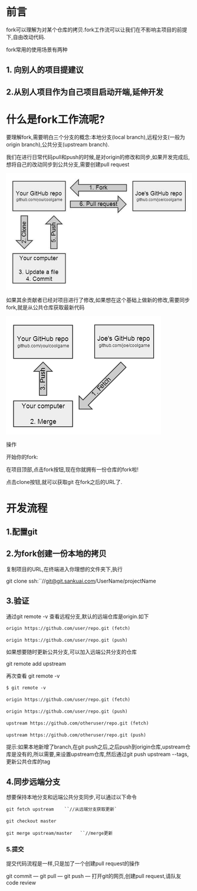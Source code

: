 # 前言

fork可以理解为对某个仓库的拷贝.fork工作流可以让我们在不影响主项目的前提下,自由改动代码.

fork常用的使用场景有两种
## 1. 向别人的项目提建议

## 2.从别人项目作为自己项目启动开端,延伸开发

# 什么是fork工作流呢?
要理解fork,需要明白三个分支的概念:本地分支(local branch),远程分支(一般为origin branch),公共分支(upstream branch).

我们在进行日常代码pull和push的时候,是对origin的修改和同步,如果开发完成后,想将自己的改动同步到公共分支,需要创建pull request

![fork工作流](https://github.com/AutumnYear/hello-world/blob/master/src/main/resources/tools/git/fork.jpg)

如果其余贡献者已经对项目进行了修改,如果想在这个基础上做新的修改,需要同步fork,就是从公共仓库获取最新代码

![同步fork](https://github.com/AutumnYear/hello-world/blob/master/src/main/resources/tools/git/syncFork.png)

操作

开始你的fork:

在项目顶部,点击fork按钮,现在你就拥有一份仓库的fork啦!

点击clone按钮,就可以获取git 在fork之后的URL了.

# 开发流程
## 1.配置git
## 2.为fork创建一份本地的拷贝
复制项目的URL,在终端进入你理想的文件夹下,执行

git clone ssh:``//git@git.sankuai.com/UserName/projectName

## 3.验证

通过git remote -v 查看远程分支,默认的远端仓库是origin.如下
```
origin https://github.com/user/repo.git (fetch)

origin https://github.com/user/repo.git (push)
```
如果想要随时更新公共分支,可以加入远端公共分支的仓库

git remote add upstream <url>

再次查看 git remote -v
```
$ git remote -v

origin https://github.com/user/repo.git (fetch)

origin https://github.com/user/repo.git (push)

upstream https://github.com/otheruser/repo.git (fetch)

upstream https://github.com/otheruser/repo.git (push)

```
提示:如果本地新增了branch,在git push之后,之后push到origin仓库,upstream仓库是没有的,所以需要,来设置upstream仓库,然后通过git push upstream --tags,更新公共仓库的tag

## 4.同步远端分支
想要保持本地分支和远端公共分支同步,可以通过以下命令
```
git fetch upstream    ``//从远端分支获取更新`

git checkout master 

git merge upstream/master   ``//merge更新
```
### 5.提交
提交代码流程是一样,只是加了一个创建pull request的操作

git commit — git pull — git push — 打开git的网页,创建pull request,请队友code review